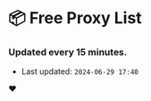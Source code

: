 # :package: Free Proxy List
### Updated every 15 minutes.

- Last updated: `2024-06-29 17:40`

:heart:

